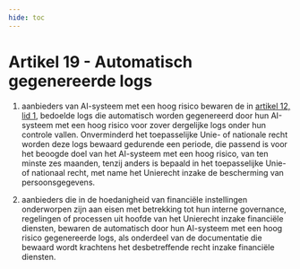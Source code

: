 ```yaml
---
hide: toc
---
```

# Artikel 19 - Automatisch gegenereerde logs

1. aanbieders van AI-systeem met een hoog risico bewaren de in [artikel 12, lid 1](../afdeling-2/a12.md), bedoelde logs die automatisch worden gegenereerd door hun AI-systeem met een hoog risico voor zover dergelijke logs onder hun controle vallen. Onverminderd het toepasselijke Unie- of nationale recht worden deze logs bewaard gedurende een periode, die passend is voor het beoogde doel van het AI-systeem met een hoog risico, van ten minste zes maanden, tenzij anders is bepaald in het toepasselijke Unie- of nationaal recht, met name het Unierecht inzake de bescherming van persoonsgegevens.

2. aanbieders die in de hoedanigheid van financiële instellingen onderworpen zijn aan eisen met betrekking tot hun interne governance, regelingen of processen uit hoofde van het Unierecht inzake financiële diensten, bewaren de automatisch door hun AI-systeem met een hoog risico gegenereerde logs, als onderdeel van de documentatie die bewaard wordt krachtens het desbetreffende recht inzake financiële diensten.
